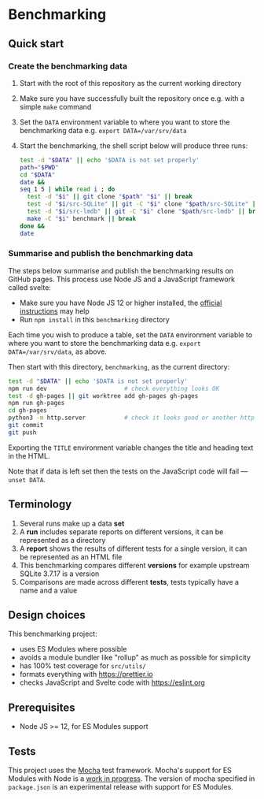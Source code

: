 # Benchmarking

## Quick start

### Create the benchmarking data

1. Start with the root of this repository as the current working directory
2. Make sure you have successfully built the repository once e.g. with a simple
   `make` command
3. Set the `DATA` environment variable to where you want to store the
   benchmarking data e.g. `export DATA=/var/srv/data`
4. Start the benchmarking, the shell script below will produce three runs:

   ```sh
   test -d "$DATA" || echo '$DATA is not set properly'
   path="$PWD"
   cd "$DATA"
   date &&
   seq 1 5 | while read i ; do
     test -d "$i" || git clone "$path" "$i" || break
     test -d "$i/src-SQLite" || git -C "$i" clone "$path/src-SQLite" || break
     test -d "$i/src-lmdb" || git -C "$i" clone "$path/src-lmdb" || break
     make -C "$i" benchmark || break
   done &&
   date
   ```

### Summarise and publish the benchmarking data

The steps below summarise and publish the benchmarking results on GitHub pages.
This process use Node JS and a JavaScript framework called svelte:

- Make sure you have Node JS 12 or higher installed, the [official instructions]
  may help
- Run `npm install` in this `benchmarking` directory

Each time you wish to produce a table, set the `DATA` environment variable to
where you want to store the benchmarking data e.g. `export DATA=/var/srv/data`,
as above.

Then start with this directory, `benchmarking`, as the current directory:

```sh
test -d "$DATA" || echo '$DATA is not set properly'
npm run dev                      # check everything looks OK
test -d gh-pages || git worktree add gh-pages gh-pages
npm run gh-pages
cd gh-pages
python3 -m http.server           # check it looks good or another http server
git commit
git push
```

Exporting the `TITLE` environment variable changes the title and heading text in
the HTML.

Note that if data is left set then the tests on the JavaScript code will fail —
`unset DATA`.

[official instructions]: https://nodejs.org/en/download/package-manager

## Terminology

1. Several runs make up a data **set**
2. A **run** includes separate reports on different versions, it can be
   represented as a directory
3. A **report** shows the results of different tests for a single version, it
   can be represented as an HTML file
4. This benchmarking compares different **versions** for example upstream SQLite
   3.7.17 is a version
5. Comparisons are made across different **tests**, tests typically have a name
   and a value

## Design choices

This benchmarking project:

- uses ES Modules where possible
- avoids a module bundler like "rollup" as much as possible for simplicity
- has 100% test coverage for `src/utils/`
- formats everything with https://prettier.io
- checks JavaScript and Svelte code with https://eslint.org

## Prerequisites

- Node JS >= 12, for ES Modules support

## Tests

This project uses the [Mocha](https://mochajs.org) test framework. Mocha's
support for ES Modules with Node is a
[work in progress](https://github.com/mochajs/mocha/pull/4038). The version of
mocha specified in `package.json` is an experimental release with support for ES
Modules.
